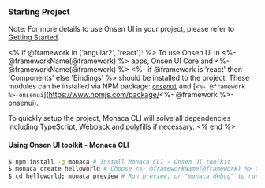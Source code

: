 ### Starting Project

Note: For more details to use Onsen UI in your project, please refer to [Getting Started](/v2/guide/).

<% if @framework in ['angular2', 'react']: %>
To use Onsen UI in <%- @frameworkName(@framework) %> apps, Onsen UI Core and <%- @frameworkName(@framework) %> <%- if @framework is 'react' then 'Components' else 'Bindings' %> should be installed to the project. These modules can be installed via NPM package: [`onsenui`](https://www.npmjs.com/package/onsenui) and [`<%- @framework %>-onsenui`](https://www.npmjs.com/package/<%- @framework %>-onsenui).

To quickly setup the project, Monaca CLI will solve all dependencies including TypeScript, Webpack and polyfills if necessary.
<% end %>

#### Using Onsen UI toolkit - Monaca CLI

```bash
$ npm install -g monaca # Install Monaca CLI - Onsen UI toolkit
$ monaca create helloworld # Choose <%- @frameworkName(@framework) %> template
$ cd helloworld; monaca preview # Run preview, or "monaca debug" to run on your device
```
